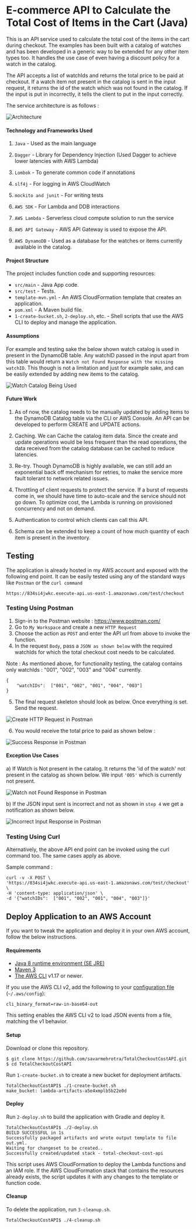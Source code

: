# E-commerce API to Calculate the Total Cost of Items in the Cart (Java)

This is an API service used to calculate the total cost of the items in the cart during checkout. The examples has been built with a catalog of watches and has been developed in a generic way to be extended for any other item types too.
It handles the use case of even having a discount policy for a watch in the catalog. 

The API accepts a list of watchIds and returns the total price to be paid at checkout. 
If a watch item not present in the catalog is sent in the input request, it returns the id of the watch which was not found in the catalog.
If the input is put in incorrectly, it tells the client to put in the input correctly. 

The service architecture is as follows :

![Architecture](images/APIServiceArchitecure.png)

#### Technology and Frameworks Used
1) `Java` - Used as the main language
2) `Dagger` - Library for Dependency Injection (Used Dagger to achieve lower latencies with AWS Lambda)
3) `Lombok` - To generate common code if annotations
4) `slf4j` - For logging in AWS CloudWatch
5) `mockito and junit` - For writing tests
6) `AWS SDK` - For Lambda and DDB interactions

1) `AWS Lambda` - Serverless cloud compute solution to run the service
2) `AWS API Gateway` - AWS API Gateway is used to expose the API.
3) `AWS DynamoDB` - Used as a database for the watches or items currently available in the catalog.

#### Project Structure
The project includes function code and supporting resources:
- `src/main` - Java App code.
- `src/test` - Tests.
- `template-mvn.yml` - An AWS CloudFormation template that creates an application.
- `pom.xml` - A Maven build file.
- `1-create-bucket.sh`, `2-deploy.sh`, etc. - Shell scripts that use the AWS CLI to deploy and manage the application.

#### Assumptions 
For example and testing sake the below shown watch catalog is used in present in the DynamoDB table. Any watchID passed in the input apart from 
this table would return a `Watch not Found Response with the missing watchID`. This though is not a limitation and just for example sake, and can be easily extended by adding new items to the catalog. 

![Watch Catalog Being Used](images/WatchCatalog.png)

#### Future Work 
1) As of now, the catalog needs to be manually updated by adding items to the DynamoDB Catalog table via the CLI or AWS Console. An API can be developed to perform 
CREATE and UPDATE actions.

2) Caching. We can Cache the catalog item data. Since the create and update operations would be less frequent than the read operations, the data received from the catalog database can be cached to reduce latencies.

3) Re-try. Though DynamoDB is highly available, we can still add an exponential back off mechanism for retries, to make the service more fault tolerant to network related issues.

4) Throttling of client requests to protect the service. If a burst of requests come in, we should have time to auto-scale and the service should not go down. To optimize cost, the Lambda is running on provisioned concurrency and not on demand.

5) Authentication to control which clients can call this API.

6) Schema can be extended to keep a count of how much quantity of each item is present in the inventory.

## Testing 
The application is already hosted in my AWS account and exposed with the following end point. It can be easily tested using any of the standard ways like `Postman` or the `curl command`

```
https://834si4jwkc.execute-api.us-east-1.amazonaws.com/test/checkout
```

### Testing Using Postman
1) Sign-in to the Postman website : https://www.postman.com/
2) Go to `My Workspace` and create a new `HTTP Request`
3) Choose the action as `POST` and enter the API url from above to invoke the function.
4) In the request  `Body`, pass a `JSON as shown below` with the required watchIds for which the total checkout cost needs to be calculated.

Note : As mentioned above, for functionality testing, the catalog contains only watchIds : "001", "002", "003" and "004" currently.

```
{
    "watchIDs":  ["001", "002", "001", "004", "003"]
}
```

5) The final request skeleton should look as below. Once everything is set. Send the request.

![Create HTTP Request in Postman](images/PostmanHTTPRequest.png)

6) You would receive the total price to paid as shown below :

![Success Response in Postman](images/PostmanSuccessResponse.png)

#### Exception Use Cases

a) If Watch is Not present in the catalog. It returns the 'id of the watch' not present in the catalog as shown below. We input `'005'` which is currently not present.  

![ Watch not Found Response in Postman](images/PostmanNotFoundResponse.png)
  
b) If the JSON input sent is incorrect and not as shown in `step 4` we get a notification as shown below. 

![ Incorrect Input Response in Postman](images/PostmanIncorrectInput.png)


### Testing Using Curl 
Alternatively, the above API end point can be invoked using the curl command too. The same cases apply as above.

Sample command :

```
curl -v -X POST \
'https://834si4jwkc.execute-api.us-east-1.amazonaws.com/test/checkout' \
-H 'content-type: application/json' \
-d '{"watchIDs":  ["001", "002", "001", "004", "003"]}'
```


## Deploy Application to an AWS Account

If you want to tweak the application and deploy it in your own AWS account, follow the below instructions.
#### Requirements
- [Java 8 runtime environment (SE JRE)](https://www.oracle.com/java/technologies/javase-downloads.html)
- [Maven 3](https://maven.apache.org/docs/history.html)
- [The AWS CLI](https://docs.aws.amazon.com/cli/latest/userguide/cli-chap-install.html) v1.17 or newer.

If you use the AWS CLI v2, add the following to your [configuration file](https://docs.aws.amazon.com/cli/latest/userguide/cli-configure-files.html) (`~/.aws/config`):

```
cli_binary_format=raw-in-base64-out
```

This setting enables the AWS CLI v2 to load JSON events from a file, matching the v1 behavior.

#### Setup
Download or clone this repository.

    $ git clone https://github.com/savarmehrotra/TotalCheckoutCostAPI.git
    $ cd TotalCheckoutCostAPI

Run `1-create-bucket.sh` to create a new bucket for deployment artifacts.

    TotalCheckoutCostAPI$ ./1-create-bucket.sh
    make_bucket: lambda-artifacts-a5e4xmplb5b22e0d

#### Deploy
Run `2-deploy.sh` to build the application with Gradle and deploy it.

    TotalCheckoutCostAPI$ ./2-deploy.sh
    BUILD SUCCESSFUL in 1s
    Successfully packaged artifacts and wrote output template to file out.yml.
    Waiting for changeset to be created..
    Successfully created/updated stack - total-checkout-cost-api

This script uses AWS CloudFormation to deploy the Lambda functions and an IAM role. If the AWS CloudFormation stack that contains the resources already exists, the script updates it with any changes to the template or function code.

    
#### Cleanup
To delete the application, run `3-cleanup.sh`.

    TotalCheckoutCostAPI$ ./4-cleanup.sh